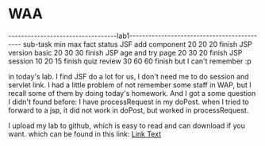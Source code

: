 # WAA
----------------------------------lab1--------------------------------------------
sub-task                        min               max             fact              status
JSF add component               20                20                20              finish
JSP version basic               20                30                30              finish
JSP age and try page            20                30                20              finish
JSP session                     10                20                15              finish
quiz review                     30                60                60              finish but I can't remember :p

in today's lab. I find JSF do a lot for us, I don't need me to do session and servlet link.
I had a little problem of not remember some staff in WAP, but I recall some of them by doing today's homework.
And I got a some question I didn't found before:
I have processRequest in my doPost. when I tried to forward to a jsp, it did not work in doPost, but worked in processRequest.

I upload my lab to github, which is easy to read and can download if you want.
which can be found in this link: [Link Text](https://github.com/ztana/WAA)
